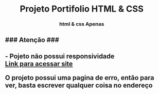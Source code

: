 <h1 align="center">Projeto Portifolio HTML & CSS</h1>
<h3 align="center">html & css Apenas</h3>

<h2 aligh="center">### Atenção ###<h2>
- Pojeto não possui responsividade<br>
<a href="https://erikcosta-o.github.io/ProjetoPortifolio/">Link para acessar site<p></a>
<p>O projeto possui uma pagina de erro, então para ver, basta escrever qualquer coisa no endereço</p>
